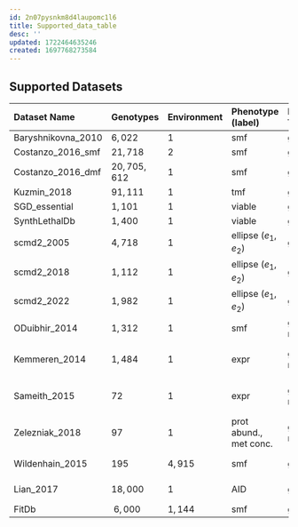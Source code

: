 ```yaml
---
id: 2n07pysnkm8d4laupomc1l6
title: Supported_data_table
desc: ''
updated: 1722464635246
created: 1697768273584
---
```

## Supported Datasets

| $\textbf{Dataset Name}$      | $\textbf{Genotypes}$ | $\textbf{Environment}$ | $\textbf{Phenotype (label)}$    | $\textbf{Label Type}$ | $\textbf{Description}$              | $\textbf{Supported}$ |
|:-----------------------------|:---------------------|:-----------------------|:--------------------------------|:----------------------|:------------------------------------|:--------------------:|
| $\text{Baryshnikovna\_2010}$ | $6,022$              | $1$                    | $\text{smf}$                    | $\text{global}$       | $\text{growth rate}$                |     $\checkmark$     |
| $\text{Costanzo\_2016\_smf}$ | $21,718$             | $2$                    | $\text{smf}$                    | $\text{global}$       | $\text{growth rate}$                |     $\checkmark$     |
| $\text{Costanzo\_2016\_dmf}$ | $20,705,612$         | $1$                    | $\text{smf}$                    | $\text{global}$       | $\text{growth rate}$                |     $\checkmark$     |
| $\text{Kuzmin\_2018}$        | $91,111$             | $1$                    | $\text{tmf}$                    | $\text{global}$       | $\text{growth rate}$                |     $\checkmark$     |
| $\text{SGD\_essential}$      | $1,101$              | $1$                    | $\text{viable}$                 | $\text{global}$       | $\text{viability}$                  |     $\checkmark$     |
| $\text{SynthLethalDb}$       | $1,400$              | $1$                    | $\text{viable}$                 | $\text{global}$       | $\text{viability}$                  |     $\checkmark$     |
| $\text{scmd2\_2005}$         | $4,718$              | $1$                    | $\text{ellipse } (e_1, e_2)$    | $\text{global}$       | $\text{cell morphology}$            |     $\checkmark$     |
| $\text{scmd2\_2018}$         | $1,112$              | $1$                    | $\text{ellipse } (e_1, e_2)$    | $\text{global}$       | $\text{cell morphology}$            |     $\checkmark$     |
| $\text{scmd2\_2022}$         | $1,982$              | $1$                    | $\text{ellipse } (e_1, e_2)$    | $\text{global}$       | $\text{cell morphology}$            |     $\checkmark$     |
| $\text{ODuibhir\_2014}$      | $1,312$              | $1$                    | $\text{smf}$                    | $\text{global, node}$ | $\text{growth rate}$                |     $\checkmark$     |
| $\text{Kemmeren\_2014}$      | $1,484$              | $1$                    | $\text{expr}$                   | $\text{global, node}$ | $\text{sm microarray expression}$   |     $\checkmark$     |
| $\text{Sameith\_2015}$       | $72$                 | $1$                    | $\text{expr}$                   | $\text{global, node}$ | $\text{dm microarray expression}$   |     $\checkmark$     |
| $\text{Zelezniak\_2018}$     | $97$                 | $1$                    | $\text{prot abund., met conc.}$ | $\text{global, node}$ | $\text{sm kinase deletion mutants}$ |                      |
| $\text{Wildenhain\_2015}$    | $195$                | $4,915$                | $\text{smf}$                    | $\text{global}$       | $\text{smf drug tolerance}$         |                      |
| $\text{Lian\_2017}$          | $18,000$             | $1$                    | $\text{AID}$                    | $\text{global}$       | $\text{AID furfural tolderance}$    |                      |
| $\text{FitDb}$               | $~6,000$             | $1,144$                | $\text{smf}$                    | $\text{global}$       | $\text{growth rate}$                |                      |
